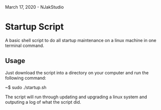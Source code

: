 March 17, 2020 - NJakStudio

# Startup Script

A basic shell script to do all startup maintenance on a linux machine
in one terminal command.

## Usage 
Just download the script into a directory on your computer and run the 
following command:

~$ sudo ./startup.sh

The script will run through updating and upgrading a linux system and 
outputing a log of what the script did.
